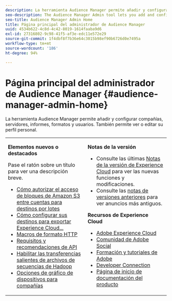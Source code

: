```yaml
---
description: La herramienta Audience Manager permite añadir y configurar compañías, servidores, informes, formatos y usuarios. También permite ver o editar su perfil personal.
seo-description: The Audience Manager Admin tool lets you add and configure companies, servers, reports, formats, and users. You can also view or edit your personal profile.
seo-title: Audience Manager Admin Home
title: Página principal del administrador de Audience Manager
uuid: 4534b622-4c8d-4c42-8019-1614faaba9d6
exl-id: 27316802-9c98-41f5-af3e-edc11e572e29
source-git-commit: 1f4dbf8f7b36e64c3015b98ef90b6726d0e7495a
workflow-type: tm+mt
source-wordcount: '186'
ht-degree: 94%

---
```


# Página principal del administrador de Audience Manager {#audience-manager-admin-home}

La herramienta Audience Manager permite añadir y configurar compañías, servidores, informes, formatos y usuarios. También permite ver o editar su perfil personal.

<table id="table_882B0982144442F79328A4FA45BD5C7E" frame="none"> 
 <tbody> 
  <tr> 
   <td colname="col1" colsep="0" rowsep="0" valign="top"> <p class="head"> <b>Elementos nuevos o destacados</b> </p> <p>Pase el ratón sobre un título para ver una descripción breve. </p> <p> 
     <ul id="ul_A0416FDB65EB4774821C05664E14AB86"> 
      <li id="li_C528ED722C7241C8A0F492B250322EA7"><a href="admin-servers/admin-authorize-s3-cross-bucket.md#task_20B12994C5484A9D8CC40DF6F456CBE7"> Cómo autorizar el acceso de bloques de Amazon S3 entre cuentas para destinos por lotes</a> </li> 
      <li id="li_582FD48ADC894E00AE5961E2E80A3A92"><a href="admin-destination-troubleshooting.md#set-up-destinations-export"> Cómo configurar sus destinos para exportar Experience Cloud...</a> </li> 
      <li id="li_AB7BFF82D42649F3B72DA7737B05E355"><a href="formats/web-formats.md#reference_C392124A5F3F42E49F8AADDBA601ADFE"> Macros de formato HTTP</a> </li> 
      <li id="li_FEC2B72DC2A04BEAAC36259C0882CECB"><a href="admin-oauth2/aam-admin-api-requirements.md#concept_A7FAC9443CF34974A873E6B787616421"> Requisitos y recomendaciones de API</a> </li> 
      <li id="li_5994853C069A44B2A1A8F3169119F001"><a href="formats/enable-outbound-seq.md#concept_526744C9433F40BF8269E18245B2F0BD"> Habilitar las transferencias salientes de archivos de secuencias de Hadoop</a> </li> 
      <li id="li_EC1DE0200F4B4EA1A7FBAB6A05D9F746"><a href="companies/admin-device-graph-options.md#concept_563615F1018340C683E0EE075F8F639D"> Opciones de gráfico de dispositivos para compañías</a> </li> 
     </ul> </p> </td> 
   <td colname="col2" valign="top"> <p class="head"><b>Notas de la versión</b> </p> 
    <ul id="ul_1AA5CED5DA0F4B78B8BC4D74539E97EF"> 
     <li id="li_1B636241BCC14468980CF415B15A875F">Consulte las últimas <a href="https://docs.adobe.com/content/help/es-ES/release-notes/experience-cloud/current.html" format="https" scope="external">Notas de la versión de Experience Cloud</a> para ver las nuevas funciones y modificaciones. </li> 
     <li id="li_6AD053625237446FB9B581772896F64F">Consulte las <a href="https://docs.adobe.com/content/help/en/release-notes/experience-cloud/current.html" format="https" scope="external">notas de versiones anteriores</a> para ver anuncios más antiguos. </li> 
    </ul> <p class="head"> <b>Recursos de Experience Cloud</b> </p> 
    <ul id="ul_F8DE07F1ADBC411E894751F927BB1477"> 
     <li id="li_09B0F2E487CA4C55A723ACB5901C7B49"><a href="https://business.adobe.com/products/marketing-cloud/main.html" format="http" scope="external"> Adobe Experience Cloud</a> </li> 
     <li id="li_B89CEA08B4954C6ABA2BBDA803A88427"> <a href="https://helpx.adobe.com/support/social.html" format="http" scope="external"> Comunidad de Adobe Social</a> </li> 
     <li id="li_4F16686C311743C484013D84971EEBD3"> <a href="https://helpx.adobe.com/learning.html?promoid=KAUDK" format="https" scope="external"> Formación y tutoriales de Adobe</a> </li> 
     <li id="li_32581A0A26CB4F43833D607221154188"><a href="https://www.adobe.io" format="https" scope="external"> Developer Connection</a> </li> 
     <li id="li_49B2B95B1B4540C9A967F7DDBB4EB457"><a href="https://helpx.adobe.com/support/experience-cloud.html" format="https" scope="external"> Página de inicio de documentación del producto</a> </li> 
    </ul> </td> 
  </tr> 
 </tbody> 
</table>
